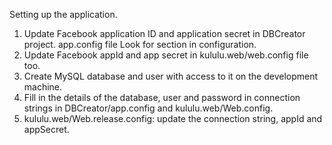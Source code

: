 Setting up the application.

1. Update Facebook application ID and application secret in DBCreator project. app.config file
   Look for <facebookSettings> section in configuration.
2. Update Facebook appId and app secret in kululu.web/web.config file too.
3. Create MySQL database and user with access to it on the development machine.
3. Fill in the details of the database, user and password in connection strings in DBCreator/app.config and kululu.web/Web.config.
4. kululu.web/Web.release.config: update the connection string, appId and appSecret.